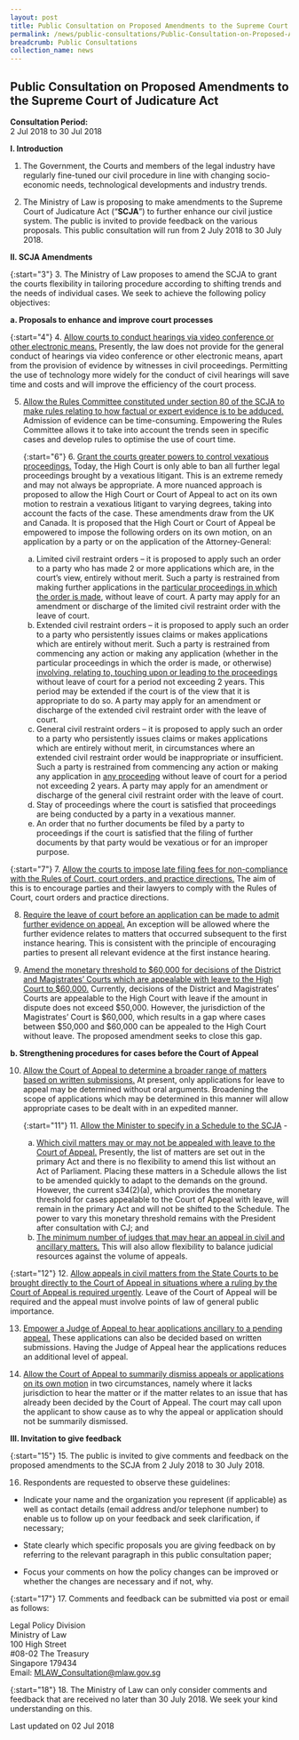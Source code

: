 ```yaml
---
layout: post
title: Public Consultation on Proposed Amendments to the Supreme Court of Judicature Act
permalink: /news/public-consultations/Public-Consultation-on-Proposed-Amendments-to-the-Supreme-Court-of-Judicature-Act
breadcrumb: Public Consultations
collection_name: news
---
```


Public Consultation on Proposed Amendments to the Supreme Court of Judicature Act
---

**Consultation Period:**  
2 Jul 2018 to 30 Jul 2018

**I. Introduction**

1. The Government, the Courts and members of the legal industry have regularly fine-tuned our civil procedure in line with changing socio-economic needs, technological developments and industry trends.

2. The Ministry of Law is proposing to make amendments to the Supreme Court of Judicature Act (“**SCJA**”) to further enhance our civil justice system. The public is invited to provide feedback on the various proposals. This public consultation will run from 2 July 2018 to 30 July 2018.

**II. SCJA Amendments**

{:start="3"}
3. The Ministry of Law proposes to amend the SCJA to grant the courts flexibility in tailoring procedure according to shifting trends and the needs of individual cases. We seek to achieve the following policy objectives:

**a. Proposals to enhance and improve court processes**

{:start="4"}
4. <u>Allow courts to conduct hearings via video conference or other electronic means.</u> Presently, the law does not provide for the general conduct of hearings via video conference or other electronic means, apart from the provision of evidence by witnesses in civil proceedings. Permitting the use of technology more widely for the conduct of civil hearings will save time and costs and will improve the efficiency of the court process.


5. <u>Allow the Rules Committee constituted under section 80 of the SCJA to make rules relating to how factual or expert evidence is to be adduced.</u> Admission of evidence can be time-consuming. Empowering the Rules Committee allows it to take into account the trends seen in specific cases and develop rules to optimise the use of court time.

<ol>
 {:start="6"}
6. <u>Grant the courts greater powers to control vexatious proceedings.</u> Today, the High Court is only able to ban all further legal proceedings brought by a vexatious litigant. This is an extreme remedy and may not always be appropriate. A more nuanced approach is proposed to allow the High Court or Court of Appeal to act on its own motion to restrain a vexatious litigant to varying degrees, taking into account the facts of the case. These amendments draw from the UK and Canada. It is proposed that the High Court or Court of Appeal be empowered to impose the following orders on its own motion, on an application by a party or on the application of the Attorney-General:
 
 <ol style="list-style-type: lower-alpha">
   <li>Limited civil restraint orders – it is proposed to apply such an order to a party who has made 2 or more applications
    which are, in the court’s view, entirely without merit. Such a party is restrained from making further applications in
    the <u>particular proceedings in which the order is made</u>, without leave of court. A party may apply for an amendment
    or discharge of the limited civil restraint order with the leave of court.</li>
  
   <li>Extended civil restraint orders – it is proposed to apply such an order to a party who persistently issues claims or
    makes applications which are entirely without merit. Such a party is restrained from commencing any action or making any
    application (whether in the particular proceedings in which the order is made, or otherwise) <u>involving, relating to,
    touching upon or leading to the proceedings</u> without leave of court for a period not exceeding 2 years. This period
    may be extended if the court is of the view that it is appropriate to do so. A party may apply for an amendment or
    discharge of the extended civil restraint order with the leave of court.</li>
    
   <li>General civil restraint orders – it is proposed to apply such an order to a party who persistently issues claims or
    makes applications which are entirely without merit, in circumstances where an extended civil restraint order would be
    inappropriate or insufficient. Such a party is restrained from commencing any action or making any application in <u>any
    proceeding</u> without leave of court for a period not exceeding 2 years. A party may apply for an amendment or
    discharge of the general civil restraint order with the leave of court.</li>
    
   <li>Stay of proceedings where the court is satisfied that proceedings are being conducted by a party in a vexatious
    manner.</li>
    
   <li>An order that no further documents be filed by a party to proceedings if the court is satisfied that the filing of
    further documents by that party would be vexatious or for an improper purpose.</li>
</ol>
</ol>

{:start="7"}
7. <u>Allow the courts to impose late filing fees for non-compliance with the Rules of Court, court orders, and practice directions.</u> The aim of this is to encourage parties and their lawyers to comply with the Rules of Court, court orders and practice directions.


8. <u>Require the leave of court before an application can be made to admit further evidence on appeal.</u> An exception will be allowed where the further evidence relates to matters that occurred subsequent to the first instance hearing. This is consistent with the principle of encouraging parties to present all relevant evidence at the first instance hearing.


9. <u>Amend the monetary threshold to $60,000 for decisions of the District and Magistrates’ Courts which are appealable with leave to the High Court to $60,000.</u> Currently, decisions of the District and Magistrates’ Courts are appealable to the High Court with leave if the amount in dispute does not exceed $50,000. However, the jurisdiction of the Magistrates’ Court is $60,000, which results in a gap where cases between $50,000 and $60,000 can be appealed to the High Court without leave. The proposed amendment seeks to close this gap.

**b. Strengthening procedures for cases before the Court of Appeal**

10. <u>Allow the Court of Appeal to determine a broader range of matters based on written submissions.</u> At present, only applications for leave to appeal may be determined without oral arguments. Broadening the scope of applications which may be determined in this manner will allow appropriate cases to be dealt with in an expedited manner.

<ol>
{:start="11"}
11. <u>Allow the Minister to specify in a Schedule to the SCJA</u> -
<ol style="list-style-type:lower-alpha">
 <li><u>Which civil matters may or may not be appealed with leave to the Court of Appeal.</u> Presently, the list of matters
  are set out in the primary Act and there is no flexibility to amend this list without an Act of Parliament. Placing these
  matters in a Schedule allows the list to be amended quickly to adapt to the demands on the ground. However, the current
  s34(2)(a), which provides the monetary threshold for cases appealable to the Court of Appeal with leave, will remain in
  the primary Act and will not be shifted to the Schedule. The power to vary this monetary threshold remains with the
  President after consultation with CJ; and</li>
 <li><u>The minimum number of judges that may hear an appeal in civil and ancillary matters.</u> This will also allow
  flexibility to balance judicial resources against the volume of appeals.</li>
</ol>
</ol>

{:start="12"}
12. <u>Allow appeals in civil matters from the State Courts to be brought directly to the Court of Appeal in situations where a ruling by the Court of Appeal is required urgently</u>. Leave of the Court of Appeal will be required and the appeal must involve points of law of general public importance.

13. <u>Empower a Judge of Appeal to hear applications ancillary to a pending appeal.</u> These applications can also be decided based on written submissions. Having the Judge of Appeal hear the applications reduces an additional level of appeal.

14. <u>Allow the Court of Appeal to summarily dismiss appeals or applications on its own motion</u> in two circumstances, namely where it lacks jurisdiction to hear the matter or if the matter relates to an issue that has already been decided by the Court of Appeal. The court may call upon the applicant to show cause as to why the appeal or application should not be summarily dismissed.

**III. Invitation to give feedback**

{:start="15"}
15. The public is invited to give comments and feedback on the proposed amendments to the SCJA from 2 July 2018 to 30 July 2018.

16. Respondents are requested to observe these guidelines:

* Indicate your name and the organization you represent (if applicable) as well as contact details (email address and/or telephone number) to enable us to follow up on your feedback and seek clarification, if necessary;

* State clearly which specific proposals you are giving feedback on by referring to the relevant paragraph in this public consultation paper;

* Focus your comments on how the policy changes can be improved or whether the changes are necessary and if not, why.
 
{:start="17"}
17. Comments and feedback can be submitted via post or email as follows:

<p class="address-centered">
 Legal Policy Division<br>
 Ministry of Law<br>
 100 High Street<br>
 #08-02 The Treasury<br>
 Singapore 179434<br>
 Email: <a href="mailto:MLAW_Consultation@mlaw.gov.sg">MLAW_Consultation@mlaw.gov.sg</a>
</p>
 
{:start="18"}
18.  The Ministry of Law can only consider comments and feedback that are received no later than 30 July 2018. We seek your kind understanding on this.

<p class="right-side-updated">Last updated on 02 Jul 2018</p>
